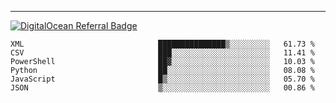 ---
[![DigitalOcean Referral Badge](https://web-platforms.sfo2.digitaloceanspaces.com/WWW/Badge%203.svg)](https://www.digitalocean.com/?refcode=37fa54d82492&utm_campaign=Referral_Invite&utm_medium=Referral_Program&utm_source=badge)

<!--START_SECTION:waka-->

```text
XML                              ███████████████▒░░░░░░░░░   61.73 %
CSV                              ███░░░░░░░░░░░░░░░░░░░░░░   11.41 %
PowerShell                       ██▓░░░░░░░░░░░░░░░░░░░░░░   10.03 %
Python                           ██░░░░░░░░░░░░░░░░░░░░░░░   08.08 %
JavaScript                       █▒░░░░░░░░░░░░░░░░░░░░░░░   05.70 %
JSON                             ▒░░░░░░░░░░░░░░░░░░░░░░░░   00.86 %
```

<!--END_SECTION:waka-->


[linkedin]: https://www.linkedin.com/in/mohamed-elh/

